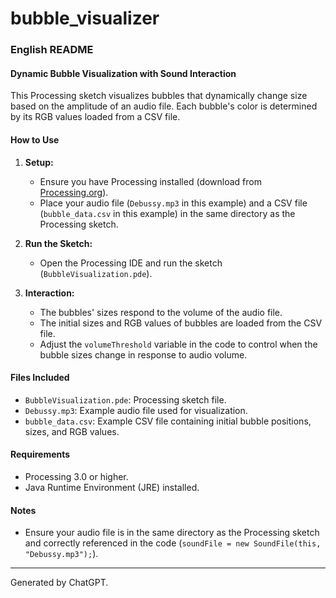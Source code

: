 # bubble_visualizer

### English README

#### Dynamic Bubble Visualization with Sound Interaction

This Processing sketch visualizes bubbles that dynamically change size based on the amplitude of an audio file. Each bubble's color is determined by its RGB values loaded from a CSV file.

#### How to Use

1. **Setup:**
   - Ensure you have Processing installed (download from [Processing.org](https://processing.org/download/)).
   - Place your audio file (`Debussy.mp3` in this example) and a CSV file (`bubble_data.csv` in this example) in the same directory as the Processing sketch.

2. **Run the Sketch:**
   - Open the Processing IDE and run the sketch (`BubbleVisualization.pde`).

3. **Interaction:**
   - The bubbles' sizes respond to the volume of the audio file.
   - The initial sizes and RGB values of bubbles are loaded from the CSV file.
   - Adjust the `volumeThreshold` variable in the code to control when the bubble sizes change in response to audio volume.

#### Files Included

- `BubbleVisualization.pde`: Processing sketch file.
- `Debussy.mp3`: Example audio file used for visualization.
- `bubble_data.csv`: Example CSV file containing initial bubble positions, sizes, and RGB values.

#### Requirements

- Processing 3.0 or higher.
- Java Runtime Environment (JRE) installed.

#### Notes

- Ensure your audio file is in the same directory as the Processing sketch and correctly referenced in the code (`soundFile = new SoundFile(this, "Debussy.mp3");`).

---

Generated by ChatGPT.
